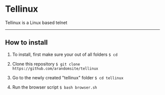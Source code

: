 # Tellinux
Tellinux is a Linux based telnet

***

## How to install
1. To install, first make sure your out of all folders
`$ cd`

2. Clone this repository
`$ git clone https://github.com/arandomsite/tellinux`

3. Go to the newly created "tellinux" folder
`$ cd tellinux`

4. Run the browser script
`$ bash browser.sh`
